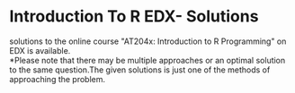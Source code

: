 # Introduction To R EDX- Solutions
solutions to the online course "AT204x: Introduction to R Programming" on EDX is available.
<br>*Please note that there may be multiple approaches or an optimal solution to the same question.The given solutions is just one of the methods of approaching the problem. <br>
